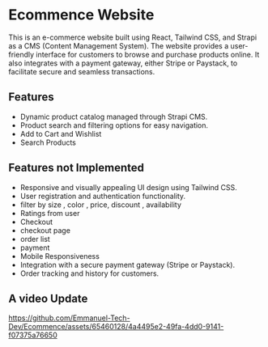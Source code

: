 # Ecommence Website
This is an e-commerce website built using React, Tailwind CSS, and Strapi as a CMS (Content Management System). The website provides a user-friendly interface for customers to browse and purchase products online. It also integrates with a payment gateway, either Stripe or Paystack, to facilitate secure and seamless transactions.

## Features

- Dynamic product catalog managed through Strapi CMS.
- Product search and filtering options for easy navigation.
- Add to Cart and Wishlist
- Search Products

## Features not Implemented

- Responsive and visually appealing UI design using Tailwind CSS.
- User registration and authentication functionality.
- filter by size , color , price, discount , availability 
- Ratings from user 
- Checkout
- checkout page
- order list
- payment
- Mobile Responsiveness
- Integration with a secure payment gateway (Stripe or Paystack).
- Order tracking and history for customers.


## A video Update 

https://github.com/Emmanuel-Tech-Dev/Ecommence/assets/65460128/4a4495e2-49fa-4dd0-9141-f07375a76650



